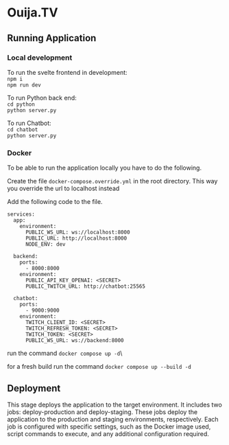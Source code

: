 # Ouija.TV

## Running Application

### Local development

To run the svelte frontend in development:\
`npm i`\
`npm run dev`

To run Python back end:\
`cd python`\
`python server.py`

To run Chatbot:\
`cd chatbot`\
`python server.py`

### Docker

To be able to run the application locally you have to do the following.

Create the file `docker-compose.override.yml` in the root directory.
This way you override the url to localhost instead

Add the following code to the file.

```
services:
  app:
    environment:
      PUBLIC_WS_URL: ws://localhost:8000
      PUBLIC_URL: http://localhost:8000
      NODE_ENV: dev

  backend:
    ports:
      - 8000:8000
    environment:
      PUBLIC_API_KEY_OPENAI: <SECRET>
      PUBLIC_TWITCH_URL: http://chatbot:25565

  chatbot:
    ports:
      - 9000:9000
    environment:
      TWITCH_CLIENT_ID: <SECRET>
      TWITCH_REFRESH_TOKEN: <SECRET>
      TWITCH_TOKEN: <SECRET>
      PUBLIC_WS_URL: ws://backend:8000

```

run the command `docker compose up -d`\

for a fresh build run the command `docker compose up --build -d`

## Deployment
This stage deploys the application to the target environment. It includes two jobs: deploy-production and deploy-staging. These jobs deploy the application to the production and staging environments, respectively.
Each job is configured with specific settings, such as the Docker image used, script commands to execute, and any additional configuration required.
